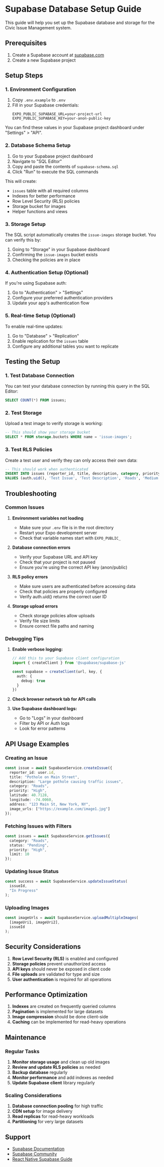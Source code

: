 # Supabase Database Setup Guide

This guide will help you set up the Supabase database and storage for the Civic Issue Management system.

## Prerequisites

1. Create a Supabase account at [supabase.com](https://supabase.com)
2. Create a new Supabase project

## Setup Steps

### 1. Environment Configuration

1. Copy `.env.example` to `.env`
2. Fill in your Supabase credentials:
   ```env
   EXPO_PUBLIC_SUPABASE_URL=your-project-url
   EXPO_PUBLIC_SUPABASE_KEY=your-anon-public-key
   ```

You can find these values in your Supabase project dashboard under "Settings" > "API".

### 2. Database Schema Setup

1. Go to your Supabase project dashboard
2. Navigate to "SQL Editor"
3. Copy and paste the contents of `supabase-schema.sql`
4. Click "Run" to execute the SQL commands

This will create:
- `issues` table with all required columns
- Indexes for better performance
- Row Level Security (RLS) policies
- Storage bucket for images
- Helper functions and views

### 3. Storage Setup

The SQL script automatically creates the `issue-images` storage bucket. You can verify this by:

1. Going to "Storage" in your Supabase dashboard
2. Confirming the `issue-images` bucket exists
3. Checking the policies are in place

### 4. Authentication Setup (Optional)

If you're using Supabase auth:

1. Go to "Authentication" > "Settings"
2. Configure your preferred authentication providers
3. Update your app's authentication flow

### 5. Real-time Setup (Optional)

To enable real-time updates:

1. Go to "Database" > "Replication"
2. Enable replication for the `issues` table
3. Configure any additional tables you want to replicate

## Testing the Setup

### 1. Test Database Connection

You can test your database connection by running this query in the SQL Editor:

```sql
SELECT COUNT(*) FROM issues;
```

### 2. Test Storage

Upload a test image to verify storage is working:

```sql
-- This should show your storage bucket
SELECT * FROM storage.buckets WHERE name = 'issue-images';
```

### 3. Test RLS Policies

Create a test user and verify they can only access their own data:

```sql
-- This should work when authenticated
INSERT INTO issues (reporter_id, title, description, category, priority, latitude, longitude, address)
VALUES (auth.uid(), 'Test Issue', 'Test Description', 'Roads', 'Medium', 40.7128, -74.0060, 'New York, NY');
```

## Troubleshooting

### Common Issues

1. **Environment variables not loading**
   - Make sure your `.env` file is in the root directory
   - Restart your Expo development server
   - Check that variable names start with `EXPO_PUBLIC_`

2. **Database connection errors**
   - Verify your Supabase URL and API key
   - Check that your project is not paused
   - Ensure you're using the correct API key (anon/public)

3. **RLS policy errors**
   - Make sure users are authenticated before accessing data
   - Check that policies are properly configured
   - Verify auth.uid() returns the correct user ID

4. **Storage upload errors**
   - Check storage policies allow uploads
   - Verify file size limits
   - Ensure correct file paths and naming

### Debugging Tips

1. **Enable verbose logging:**
   ```typescript
   // Add this to your Supabase client configuration
   import { createClient } from '@supabase/supabase-js'
   
   const supabase = createClient(url, key, {
     auth: {
       debug: true
     }
   })
   ```

2. **Check browser network tab for API calls**

3. **Use Supabase dashboard logs:**
   - Go to "Logs" in your dashboard
   - Filter by API or Auth logs
   - Look for error patterns

## API Usage Examples

### Creating an Issue

```typescript
const issue = await SupabaseService.createIssue({
  reporter_id: user.id,
  title: "Pothole on Main Street",
  description: "Large pothole causing traffic issues",
  category: "Roads",
  priority: "High",
  latitude: 40.7128,
  longitude: -74.0060,
  address: "123 Main St, New York, NY",
  image_urls: ["https://example.com/image1.jpg"]
});
```

### Fetching Issues with Filters

```typescript
const issues = await SupabaseService.getIssues({
  category: "Roads",
  status: "Pending",
  priority: "High",
  limit: 10
});
```

### Updating Issue Status

```typescript
const success = await SupabaseService.updateIssueStatus(
  issueId, 
  "In Progress"
);
```

### Uploading Images

```typescript
const imageUrls = await SupabaseService.uploadMultipleImages(
  [imageUri1, imageUri2], 
  issueId
);
```

## Security Considerations

1. **Row Level Security (RLS)** is enabled and configured
2. **Storage policies** prevent unauthorized access
3. **API keys** should never be exposed in client code
4. **File uploads** are validated for type and size
5. **User authentication** is required for all operations

## Performance Optimization

1. **Indexes** are created on frequently queried columns
2. **Pagination** is implemented for large datasets
3. **Image compression** should be done client-side
4. **Caching** can be implemented for read-heavy operations

## Maintenance

### Regular Tasks

1. **Monitor storage usage** and clean up old images
2. **Review and update RLS policies** as needed
3. **Backup database** regularly
4. **Monitor performance** and add indexes as needed
5. **Update Supabase client** library regularly

### Scaling Considerations

1. **Database connection pooling** for high traffic
2. **CDN setup** for image delivery
3. **Read replicas** for read-heavy workloads
4. **Partitioning** for very large datasets

## Support

- [Supabase Documentation](https://supabase.com/docs)
- [Supabase Community](https://github.com/supabase/supabase/discussions)
- [React Native Supabase Guide](https://supabase.com/docs/guides/getting-started/tutorials/with-expo-react-native)
